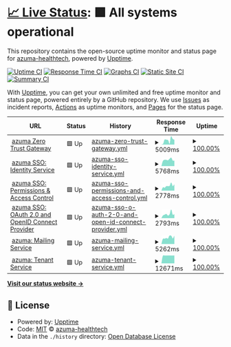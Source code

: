 # [📈 Live Status](https://status.dev.azuma-health.tech): <!--live status--> **🟩 All systems operational**

This repository contains the open-source uptime monitor and status page for [azuma-healthtech](https://status.dev.azuma-health.tech), powered by [Upptime](https://github.com/upptime/upptime).

[![Uptime CI](https://github.com/azuma-healthtech/uptime-dev/workflows/Uptime%20CI/badge.svg)](https://github.com/azuma-healthtech/uptime-dev/actions?query=workflow%3A%22Uptime+CI%22)
[![Response Time CI](https://github.com/azuma-healthtech/uptime-dev/workflows/Response%20Time%20CI/badge.svg)](https://github.com/azuma-healthtech/uptime-dev/actions?query=workflow%3A%22Response+Time+CI%22)
[![Graphs CI](https://github.com/azuma-healthtech/uptime-dev/workflows/Graphs%20CI/badge.svg)](https://github.com/azuma-healthtech/uptime-dev/actions?query=workflow%3A%22Graphs+CI%22)
[![Static Site CI](https://github.com/azuma-healthtech/uptime-dev/workflows/Static%20Site%20CI/badge.svg)](https://github.com/azuma-healthtech/uptime-dev/actions?query=workflow%3A%22Static+Site+CI%22)
[![Summary CI](https://github.com/azuma-healthtech/uptime-dev/workflows/Summary%20CI/badge.svg)](https://github.com/azuma-healthtech/uptime-dev/actions?query=workflow%3A%22Summary+CI%22)

With [Upptime](https://upptime.js.org), you can get your own unlimited and free uptime monitor and status page, powered entirely by a GitHub repository. We use [Issues](https://github.com/azuma-healthtech/uptime-dev/issues) as incident reports, [Actions](https://github.com/azuma-healthtech/uptime-dev/actions) as uptime monitors, and [Pages](https://status.dev.azuma-health.tech) for the status page.

<!--start: status pages-->
<!-- This summary is generated by Upptime (https://github.com/upptime/upptime) -->
<!-- Do not edit this manually, your changes will be overwritten -->
<!-- prettier-ignore -->
| URL | Status | History | Response Time | Uptime |
| --- | ------ | ------- | ------------- | ------ |
| <img alt="" src="https://icons.duckduckgo.com/ip3/dev.azuma-health.tech.ico" height="13"> [azuma Zero Trust Gateway](https://dev.azuma-health.tech/health/gateway) | 🟩 Up | [azuma-zero-trust-gateway.yml](https://github.com/azuma-healthtech-public/uptime-dev/commits/HEAD/history/azuma-zero-trust-gateway.yml) | <details><summary><img alt="Response time graph" src="./graphs/azuma-zero-trust-gateway/response-time-week.png" height="20"> 5009ms</summary><br><a href="https://status.dev.azuma-health.tech/history/azuma-zero-trust-gateway"><img alt="Response time 4196" src="https://img.shields.io/endpoint?url=https%3A%2F%2Fraw.githubusercontent.com%2Fazuma-healthtech-public%2Fuptime-dev%2FHEAD%2Fapi%2Fazuma-zero-trust-gateway%2Fresponse-time.json"></a><br><a href="https://status.dev.azuma-health.tech/history/azuma-zero-trust-gateway"><img alt="24-hour response time 5298" src="https://img.shields.io/endpoint?url=https%3A%2F%2Fraw.githubusercontent.com%2Fazuma-healthtech-public%2Fuptime-dev%2FHEAD%2Fapi%2Fazuma-zero-trust-gateway%2Fresponse-time-day.json"></a><br><a href="https://status.dev.azuma-health.tech/history/azuma-zero-trust-gateway"><img alt="7-day response time 5009" src="https://img.shields.io/endpoint?url=https%3A%2F%2Fraw.githubusercontent.com%2Fazuma-healthtech-public%2Fuptime-dev%2FHEAD%2Fapi%2Fazuma-zero-trust-gateway%2Fresponse-time-week.json"></a><br><a href="https://status.dev.azuma-health.tech/history/azuma-zero-trust-gateway"><img alt="30-day response time 4196" src="https://img.shields.io/endpoint?url=https%3A%2F%2Fraw.githubusercontent.com%2Fazuma-healthtech-public%2Fuptime-dev%2FHEAD%2Fapi%2Fazuma-zero-trust-gateway%2Fresponse-time-month.json"></a><br><a href="https://status.dev.azuma-health.tech/history/azuma-zero-trust-gateway"><img alt="1-year response time 4196" src="https://img.shields.io/endpoint?url=https%3A%2F%2Fraw.githubusercontent.com%2Fazuma-healthtech-public%2Fuptime-dev%2FHEAD%2Fapi%2Fazuma-zero-trust-gateway%2Fresponse-time-year.json"></a></details> | <details><summary><a href="https://status.dev.azuma-health.tech/history/azuma-zero-trust-gateway">100.00%</a></summary><a href="https://status.dev.azuma-health.tech/history/azuma-zero-trust-gateway"><img alt="All-time uptime 100.00%" src="https://img.shields.io/endpoint?url=https%3A%2F%2Fraw.githubusercontent.com%2Fazuma-healthtech-public%2Fuptime-dev%2FHEAD%2Fapi%2Fazuma-zero-trust-gateway%2Fuptime.json"></a><br><a href="https://status.dev.azuma-health.tech/history/azuma-zero-trust-gateway"><img alt="24-hour uptime 100.00%" src="https://img.shields.io/endpoint?url=https%3A%2F%2Fraw.githubusercontent.com%2Fazuma-healthtech-public%2Fuptime-dev%2FHEAD%2Fapi%2Fazuma-zero-trust-gateway%2Fuptime-day.json"></a><br><a href="https://status.dev.azuma-health.tech/history/azuma-zero-trust-gateway"><img alt="7-day uptime 100.00%" src="https://img.shields.io/endpoint?url=https%3A%2F%2Fraw.githubusercontent.com%2Fazuma-healthtech-public%2Fuptime-dev%2FHEAD%2Fapi%2Fazuma-zero-trust-gateway%2Fuptime-week.json"></a><br><a href="https://status.dev.azuma-health.tech/history/azuma-zero-trust-gateway"><img alt="30-day uptime 100.00%" src="https://img.shields.io/endpoint?url=https%3A%2F%2Fraw.githubusercontent.com%2Fazuma-healthtech-public%2Fuptime-dev%2FHEAD%2Fapi%2Fazuma-zero-trust-gateway%2Fuptime-month.json"></a><br><a href="https://status.dev.azuma-health.tech/history/azuma-zero-trust-gateway"><img alt="1-year uptime 100.00%" src="https://img.shields.io/endpoint?url=https%3A%2F%2Fraw.githubusercontent.com%2Fazuma-healthtech-public%2Fuptime-dev%2FHEAD%2Fapi%2Fazuma-zero-trust-gateway%2Fuptime-year.json"></a></details>
| <img alt="" src="https://icons.duckduckgo.com/ip3/dev.azuma-health.tech.ico" height="13"> [azuma SSO: Identity Service](https://dev.azuma-health.tech/health/sso-identity) | 🟩 Up | [azuma-sso-identity-service.yml](https://github.com/azuma-healthtech-public/uptime-dev/commits/HEAD/history/azuma-sso-identity-service.yml) | <details><summary><img alt="Response time graph" src="./graphs/azuma-sso-identity-service/response-time-week.png" height="20"> 5768ms</summary><br><a href="https://status.dev.azuma-health.tech/history/azuma-sso-identity-service"><img alt="Response time 4132" src="https://img.shields.io/endpoint?url=https%3A%2F%2Fraw.githubusercontent.com%2Fazuma-healthtech-public%2Fuptime-dev%2FHEAD%2Fapi%2Fazuma-sso-identity-service%2Fresponse-time.json"></a><br><a href="https://status.dev.azuma-health.tech/history/azuma-sso-identity-service"><img alt="24-hour response time 4934" src="https://img.shields.io/endpoint?url=https%3A%2F%2Fraw.githubusercontent.com%2Fazuma-healthtech-public%2Fuptime-dev%2FHEAD%2Fapi%2Fazuma-sso-identity-service%2Fresponse-time-day.json"></a><br><a href="https://status.dev.azuma-health.tech/history/azuma-sso-identity-service"><img alt="7-day response time 5768" src="https://img.shields.io/endpoint?url=https%3A%2F%2Fraw.githubusercontent.com%2Fazuma-healthtech-public%2Fuptime-dev%2FHEAD%2Fapi%2Fazuma-sso-identity-service%2Fresponse-time-week.json"></a><br><a href="https://status.dev.azuma-health.tech/history/azuma-sso-identity-service"><img alt="30-day response time 4132" src="https://img.shields.io/endpoint?url=https%3A%2F%2Fraw.githubusercontent.com%2Fazuma-healthtech-public%2Fuptime-dev%2FHEAD%2Fapi%2Fazuma-sso-identity-service%2Fresponse-time-month.json"></a><br><a href="https://status.dev.azuma-health.tech/history/azuma-sso-identity-service"><img alt="1-year response time 4132" src="https://img.shields.io/endpoint?url=https%3A%2F%2Fraw.githubusercontent.com%2Fazuma-healthtech-public%2Fuptime-dev%2FHEAD%2Fapi%2Fazuma-sso-identity-service%2Fresponse-time-year.json"></a></details> | <details><summary><a href="https://status.dev.azuma-health.tech/history/azuma-sso-identity-service">100.00%</a></summary><a href="https://status.dev.azuma-health.tech/history/azuma-sso-identity-service"><img alt="All-time uptime 99.58%" src="https://img.shields.io/endpoint?url=https%3A%2F%2Fraw.githubusercontent.com%2Fazuma-healthtech-public%2Fuptime-dev%2FHEAD%2Fapi%2Fazuma-sso-identity-service%2Fuptime.json"></a><br><a href="https://status.dev.azuma-health.tech/history/azuma-sso-identity-service"><img alt="24-hour uptime 100.00%" src="https://img.shields.io/endpoint?url=https%3A%2F%2Fraw.githubusercontent.com%2Fazuma-healthtech-public%2Fuptime-dev%2FHEAD%2Fapi%2Fazuma-sso-identity-service%2Fuptime-day.json"></a><br><a href="https://status.dev.azuma-health.tech/history/azuma-sso-identity-service"><img alt="7-day uptime 100.00%" src="https://img.shields.io/endpoint?url=https%3A%2F%2Fraw.githubusercontent.com%2Fazuma-healthtech-public%2Fuptime-dev%2FHEAD%2Fapi%2Fazuma-sso-identity-service%2Fuptime-week.json"></a><br><a href="https://status.dev.azuma-health.tech/history/azuma-sso-identity-service"><img alt="30-day uptime 99.58%" src="https://img.shields.io/endpoint?url=https%3A%2F%2Fraw.githubusercontent.com%2Fazuma-healthtech-public%2Fuptime-dev%2FHEAD%2Fapi%2Fazuma-sso-identity-service%2Fuptime-month.json"></a><br><a href="https://status.dev.azuma-health.tech/history/azuma-sso-identity-service"><img alt="1-year uptime 99.58%" src="https://img.shields.io/endpoint?url=https%3A%2F%2Fraw.githubusercontent.com%2Fazuma-healthtech-public%2Fuptime-dev%2FHEAD%2Fapi%2Fazuma-sso-identity-service%2Fuptime-year.json"></a></details>
| <img alt="" src="https://icons.duckduckgo.com/ip3/dev.azuma-health.tech.ico" height="13"> [azuma SSO: Permissions & Access Control](https://dev.azuma-health.tech/health/sso-acl) | 🟩 Up | [azuma-sso-permissions-and-access-control.yml](https://github.com/azuma-healthtech-public/uptime-dev/commits/HEAD/history/azuma-sso-permissions-and-access-control.yml) | <details><summary><img alt="Response time graph" src="./graphs/azuma-sso-permissions-and-access-control/response-time-week.png" height="20"> 2778ms</summary><br><a href="https://status.dev.azuma-health.tech/history/azuma-sso-permissions-and-access-control"><img alt="Response time 2219" src="https://img.shields.io/endpoint?url=https%3A%2F%2Fraw.githubusercontent.com%2Fazuma-healthtech-public%2Fuptime-dev%2FHEAD%2Fapi%2Fazuma-sso-permissions-and-access-control%2Fresponse-time.json"></a><br><a href="https://status.dev.azuma-health.tech/history/azuma-sso-permissions-and-access-control"><img alt="24-hour response time 2038" src="https://img.shields.io/endpoint?url=https%3A%2F%2Fraw.githubusercontent.com%2Fazuma-healthtech-public%2Fuptime-dev%2FHEAD%2Fapi%2Fazuma-sso-permissions-and-access-control%2Fresponse-time-day.json"></a><br><a href="https://status.dev.azuma-health.tech/history/azuma-sso-permissions-and-access-control"><img alt="7-day response time 2778" src="https://img.shields.io/endpoint?url=https%3A%2F%2Fraw.githubusercontent.com%2Fazuma-healthtech-public%2Fuptime-dev%2FHEAD%2Fapi%2Fazuma-sso-permissions-and-access-control%2Fresponse-time-week.json"></a><br><a href="https://status.dev.azuma-health.tech/history/azuma-sso-permissions-and-access-control"><img alt="30-day response time 2219" src="https://img.shields.io/endpoint?url=https%3A%2F%2Fraw.githubusercontent.com%2Fazuma-healthtech-public%2Fuptime-dev%2FHEAD%2Fapi%2Fazuma-sso-permissions-and-access-control%2Fresponse-time-month.json"></a><br><a href="https://status.dev.azuma-health.tech/history/azuma-sso-permissions-and-access-control"><img alt="1-year response time 2219" src="https://img.shields.io/endpoint?url=https%3A%2F%2Fraw.githubusercontent.com%2Fazuma-healthtech-public%2Fuptime-dev%2FHEAD%2Fapi%2Fazuma-sso-permissions-and-access-control%2Fresponse-time-year.json"></a></details> | <details><summary><a href="https://status.dev.azuma-health.tech/history/azuma-sso-permissions-and-access-control">100.00%</a></summary><a href="https://status.dev.azuma-health.tech/history/azuma-sso-permissions-and-access-control"><img alt="All-time uptime 99.58%" src="https://img.shields.io/endpoint?url=https%3A%2F%2Fraw.githubusercontent.com%2Fazuma-healthtech-public%2Fuptime-dev%2FHEAD%2Fapi%2Fazuma-sso-permissions-and-access-control%2Fuptime.json"></a><br><a href="https://status.dev.azuma-health.tech/history/azuma-sso-permissions-and-access-control"><img alt="24-hour uptime 100.00%" src="https://img.shields.io/endpoint?url=https%3A%2F%2Fraw.githubusercontent.com%2Fazuma-healthtech-public%2Fuptime-dev%2FHEAD%2Fapi%2Fazuma-sso-permissions-and-access-control%2Fuptime-day.json"></a><br><a href="https://status.dev.azuma-health.tech/history/azuma-sso-permissions-and-access-control"><img alt="7-day uptime 100.00%" src="https://img.shields.io/endpoint?url=https%3A%2F%2Fraw.githubusercontent.com%2Fazuma-healthtech-public%2Fuptime-dev%2FHEAD%2Fapi%2Fazuma-sso-permissions-and-access-control%2Fuptime-week.json"></a><br><a href="https://status.dev.azuma-health.tech/history/azuma-sso-permissions-and-access-control"><img alt="30-day uptime 99.58%" src="https://img.shields.io/endpoint?url=https%3A%2F%2Fraw.githubusercontent.com%2Fazuma-healthtech-public%2Fuptime-dev%2FHEAD%2Fapi%2Fazuma-sso-permissions-and-access-control%2Fuptime-month.json"></a><br><a href="https://status.dev.azuma-health.tech/history/azuma-sso-permissions-and-access-control"><img alt="1-year uptime 99.58%" src="https://img.shields.io/endpoint?url=https%3A%2F%2Fraw.githubusercontent.com%2Fazuma-healthtech-public%2Fuptime-dev%2FHEAD%2Fapi%2Fazuma-sso-permissions-and-access-control%2Fuptime-year.json"></a></details>
| <img alt="" src="https://icons.duckduckgo.com/ip3/dev.azuma-health.tech.ico" height="13"> [azuma SSO: OAuth 2.0 and OpenID Connect Provider](https://dev.azuma-health.tech/health/sso-oidc) | 🟩 Up | [azuma-sso-o-auth-2-0-and-open-id-connect-provider.yml](https://github.com/azuma-healthtech-public/uptime-dev/commits/HEAD/history/azuma-sso-o-auth-2-0-and-open-id-connect-provider.yml) | <details><summary><img alt="Response time graph" src="./graphs/azuma-sso-o-auth-2-0-and-open-id-connect-provider/response-time-week.png" height="20"> 2793ms</summary><br><a href="https://status.dev.azuma-health.tech/history/azuma-sso-o-auth-2-0-and-open-id-connect-provider"><img alt="Response time 2105" src="https://img.shields.io/endpoint?url=https%3A%2F%2Fraw.githubusercontent.com%2Fazuma-healthtech-public%2Fuptime-dev%2FHEAD%2Fapi%2Fazuma-sso-o-auth-2-0-and-open-id-connect-provider%2Fresponse-time.json"></a><br><a href="https://status.dev.azuma-health.tech/history/azuma-sso-o-auth-2-0-and-open-id-connect-provider"><img alt="24-hour response time 2011" src="https://img.shields.io/endpoint?url=https%3A%2F%2Fraw.githubusercontent.com%2Fazuma-healthtech-public%2Fuptime-dev%2FHEAD%2Fapi%2Fazuma-sso-o-auth-2-0-and-open-id-connect-provider%2Fresponse-time-day.json"></a><br><a href="https://status.dev.azuma-health.tech/history/azuma-sso-o-auth-2-0-and-open-id-connect-provider"><img alt="7-day response time 2793" src="https://img.shields.io/endpoint?url=https%3A%2F%2Fraw.githubusercontent.com%2Fazuma-healthtech-public%2Fuptime-dev%2FHEAD%2Fapi%2Fazuma-sso-o-auth-2-0-and-open-id-connect-provider%2Fresponse-time-week.json"></a><br><a href="https://status.dev.azuma-health.tech/history/azuma-sso-o-auth-2-0-and-open-id-connect-provider"><img alt="30-day response time 2105" src="https://img.shields.io/endpoint?url=https%3A%2F%2Fraw.githubusercontent.com%2Fazuma-healthtech-public%2Fuptime-dev%2FHEAD%2Fapi%2Fazuma-sso-o-auth-2-0-and-open-id-connect-provider%2Fresponse-time-month.json"></a><br><a href="https://status.dev.azuma-health.tech/history/azuma-sso-o-auth-2-0-and-open-id-connect-provider"><img alt="1-year response time 2105" src="https://img.shields.io/endpoint?url=https%3A%2F%2Fraw.githubusercontent.com%2Fazuma-healthtech-public%2Fuptime-dev%2FHEAD%2Fapi%2Fazuma-sso-o-auth-2-0-and-open-id-connect-provider%2Fresponse-time-year.json"></a></details> | <details><summary><a href="https://status.dev.azuma-health.tech/history/azuma-sso-o-auth-2-0-and-open-id-connect-provider">100.00%</a></summary><a href="https://status.dev.azuma-health.tech/history/azuma-sso-o-auth-2-0-and-open-id-connect-provider"><img alt="All-time uptime 99.58%" src="https://img.shields.io/endpoint?url=https%3A%2F%2Fraw.githubusercontent.com%2Fazuma-healthtech-public%2Fuptime-dev%2FHEAD%2Fapi%2Fazuma-sso-o-auth-2-0-and-open-id-connect-provider%2Fuptime.json"></a><br><a href="https://status.dev.azuma-health.tech/history/azuma-sso-o-auth-2-0-and-open-id-connect-provider"><img alt="24-hour uptime 100.00%" src="https://img.shields.io/endpoint?url=https%3A%2F%2Fraw.githubusercontent.com%2Fazuma-healthtech-public%2Fuptime-dev%2FHEAD%2Fapi%2Fazuma-sso-o-auth-2-0-and-open-id-connect-provider%2Fuptime-day.json"></a><br><a href="https://status.dev.azuma-health.tech/history/azuma-sso-o-auth-2-0-and-open-id-connect-provider"><img alt="7-day uptime 100.00%" src="https://img.shields.io/endpoint?url=https%3A%2F%2Fraw.githubusercontent.com%2Fazuma-healthtech-public%2Fuptime-dev%2FHEAD%2Fapi%2Fazuma-sso-o-auth-2-0-and-open-id-connect-provider%2Fuptime-week.json"></a><br><a href="https://status.dev.azuma-health.tech/history/azuma-sso-o-auth-2-0-and-open-id-connect-provider"><img alt="30-day uptime 99.58%" src="https://img.shields.io/endpoint?url=https%3A%2F%2Fraw.githubusercontent.com%2Fazuma-healthtech-public%2Fuptime-dev%2FHEAD%2Fapi%2Fazuma-sso-o-auth-2-0-and-open-id-connect-provider%2Fuptime-month.json"></a><br><a href="https://status.dev.azuma-health.tech/history/azuma-sso-o-auth-2-0-and-open-id-connect-provider"><img alt="1-year uptime 99.58%" src="https://img.shields.io/endpoint?url=https%3A%2F%2Fraw.githubusercontent.com%2Fazuma-healthtech-public%2Fuptime-dev%2FHEAD%2Fapi%2Fazuma-sso-o-auth-2-0-and-open-id-connect-provider%2Fuptime-year.json"></a></details>
| <img alt="" src="https://icons.duckduckgo.com/ip3/dev.azuma-health.tech.ico" height="13"> [azuma: Mailing Service](https://dev.azuma-health.tech/health/mailing) | 🟩 Up | [azuma-mailing-service.yml](https://github.com/azuma-healthtech-public/uptime-dev/commits/HEAD/history/azuma-mailing-service.yml) | <details><summary><img alt="Response time graph" src="./graphs/azuma-mailing-service/response-time-week.png" height="20"> 5262ms</summary><br><a href="https://status.dev.azuma-health.tech/history/azuma-mailing-service"><img alt="Response time 4186" src="https://img.shields.io/endpoint?url=https%3A%2F%2Fraw.githubusercontent.com%2Fazuma-healthtech-public%2Fuptime-dev%2FHEAD%2Fapi%2Fazuma-mailing-service%2Fresponse-time.json"></a><br><a href="https://status.dev.azuma-health.tech/history/azuma-mailing-service"><img alt="24-hour response time 4349" src="https://img.shields.io/endpoint?url=https%3A%2F%2Fraw.githubusercontent.com%2Fazuma-healthtech-public%2Fuptime-dev%2FHEAD%2Fapi%2Fazuma-mailing-service%2Fresponse-time-day.json"></a><br><a href="https://status.dev.azuma-health.tech/history/azuma-mailing-service"><img alt="7-day response time 5262" src="https://img.shields.io/endpoint?url=https%3A%2F%2Fraw.githubusercontent.com%2Fazuma-healthtech-public%2Fuptime-dev%2FHEAD%2Fapi%2Fazuma-mailing-service%2Fresponse-time-week.json"></a><br><a href="https://status.dev.azuma-health.tech/history/azuma-mailing-service"><img alt="30-day response time 4186" src="https://img.shields.io/endpoint?url=https%3A%2F%2Fraw.githubusercontent.com%2Fazuma-healthtech-public%2Fuptime-dev%2FHEAD%2Fapi%2Fazuma-mailing-service%2Fresponse-time-month.json"></a><br><a href="https://status.dev.azuma-health.tech/history/azuma-mailing-service"><img alt="1-year response time 4186" src="https://img.shields.io/endpoint?url=https%3A%2F%2Fraw.githubusercontent.com%2Fazuma-healthtech-public%2Fuptime-dev%2FHEAD%2Fapi%2Fazuma-mailing-service%2Fresponse-time-year.json"></a></details> | <details><summary><a href="https://status.dev.azuma-health.tech/history/azuma-mailing-service">100.00%</a></summary><a href="https://status.dev.azuma-health.tech/history/azuma-mailing-service"><img alt="All-time uptime 99.50%" src="https://img.shields.io/endpoint?url=https%3A%2F%2Fraw.githubusercontent.com%2Fazuma-healthtech-public%2Fuptime-dev%2FHEAD%2Fapi%2Fazuma-mailing-service%2Fuptime.json"></a><br><a href="https://status.dev.azuma-health.tech/history/azuma-mailing-service"><img alt="24-hour uptime 100.00%" src="https://img.shields.io/endpoint?url=https%3A%2F%2Fraw.githubusercontent.com%2Fazuma-healthtech-public%2Fuptime-dev%2FHEAD%2Fapi%2Fazuma-mailing-service%2Fuptime-day.json"></a><br><a href="https://status.dev.azuma-health.tech/history/azuma-mailing-service"><img alt="7-day uptime 100.00%" src="https://img.shields.io/endpoint?url=https%3A%2F%2Fraw.githubusercontent.com%2Fazuma-healthtech-public%2Fuptime-dev%2FHEAD%2Fapi%2Fazuma-mailing-service%2Fuptime-week.json"></a><br><a href="https://status.dev.azuma-health.tech/history/azuma-mailing-service"><img alt="30-day uptime 99.50%" src="https://img.shields.io/endpoint?url=https%3A%2F%2Fraw.githubusercontent.com%2Fazuma-healthtech-public%2Fuptime-dev%2FHEAD%2Fapi%2Fazuma-mailing-service%2Fuptime-month.json"></a><br><a href="https://status.dev.azuma-health.tech/history/azuma-mailing-service"><img alt="1-year uptime 99.50%" src="https://img.shields.io/endpoint?url=https%3A%2F%2Fraw.githubusercontent.com%2Fazuma-healthtech-public%2Fuptime-dev%2FHEAD%2Fapi%2Fazuma-mailing-service%2Fuptime-year.json"></a></details>
| <img alt="" src="https://icons.duckduckgo.com/ip3/dev.azuma-health.tech.ico" height="13"> [azuma: Tenant Service](https://dev.azuma-health.tech/health/tenant) | 🟩 Up | [azuma-tenant-service.yml](https://github.com/azuma-healthtech-public/uptime-dev/commits/HEAD/history/azuma-tenant-service.yml) | <details><summary><img alt="Response time graph" src="./graphs/azuma-tenant-service/response-time-week.png" height="20"> 12671ms</summary><br><a href="https://status.dev.azuma-health.tech/history/azuma-tenant-service"><img alt="Response time 9857" src="https://img.shields.io/endpoint?url=https%3A%2F%2Fraw.githubusercontent.com%2Fazuma-healthtech-public%2Fuptime-dev%2FHEAD%2Fapi%2Fazuma-tenant-service%2Fresponse-time.json"></a><br><a href="https://status.dev.azuma-health.tech/history/azuma-tenant-service"><img alt="24-hour response time 12744" src="https://img.shields.io/endpoint?url=https%3A%2F%2Fraw.githubusercontent.com%2Fazuma-healthtech-public%2Fuptime-dev%2FHEAD%2Fapi%2Fazuma-tenant-service%2Fresponse-time-day.json"></a><br><a href="https://status.dev.azuma-health.tech/history/azuma-tenant-service"><img alt="7-day response time 12671" src="https://img.shields.io/endpoint?url=https%3A%2F%2Fraw.githubusercontent.com%2Fazuma-healthtech-public%2Fuptime-dev%2FHEAD%2Fapi%2Fazuma-tenant-service%2Fresponse-time-week.json"></a><br><a href="https://status.dev.azuma-health.tech/history/azuma-tenant-service"><img alt="30-day response time 9857" src="https://img.shields.io/endpoint?url=https%3A%2F%2Fraw.githubusercontent.com%2Fazuma-healthtech-public%2Fuptime-dev%2FHEAD%2Fapi%2Fazuma-tenant-service%2Fresponse-time-month.json"></a><br><a href="https://status.dev.azuma-health.tech/history/azuma-tenant-service"><img alt="1-year response time 9857" src="https://img.shields.io/endpoint?url=https%3A%2F%2Fraw.githubusercontent.com%2Fazuma-healthtech-public%2Fuptime-dev%2FHEAD%2Fapi%2Fazuma-tenant-service%2Fresponse-time-year.json"></a></details> | <details><summary><a href="https://status.dev.azuma-health.tech/history/azuma-tenant-service">100.00%</a></summary><a href="https://status.dev.azuma-health.tech/history/azuma-tenant-service"><img alt="All-time uptime 99.50%" src="https://img.shields.io/endpoint?url=https%3A%2F%2Fraw.githubusercontent.com%2Fazuma-healthtech-public%2Fuptime-dev%2FHEAD%2Fapi%2Fazuma-tenant-service%2Fuptime.json"></a><br><a href="https://status.dev.azuma-health.tech/history/azuma-tenant-service"><img alt="24-hour uptime 100.00%" src="https://img.shields.io/endpoint?url=https%3A%2F%2Fraw.githubusercontent.com%2Fazuma-healthtech-public%2Fuptime-dev%2FHEAD%2Fapi%2Fazuma-tenant-service%2Fuptime-day.json"></a><br><a href="https://status.dev.azuma-health.tech/history/azuma-tenant-service"><img alt="7-day uptime 100.00%" src="https://img.shields.io/endpoint?url=https%3A%2F%2Fraw.githubusercontent.com%2Fazuma-healthtech-public%2Fuptime-dev%2FHEAD%2Fapi%2Fazuma-tenant-service%2Fuptime-week.json"></a><br><a href="https://status.dev.azuma-health.tech/history/azuma-tenant-service"><img alt="30-day uptime 99.50%" src="https://img.shields.io/endpoint?url=https%3A%2F%2Fraw.githubusercontent.com%2Fazuma-healthtech-public%2Fuptime-dev%2FHEAD%2Fapi%2Fazuma-tenant-service%2Fuptime-month.json"></a><br><a href="https://status.dev.azuma-health.tech/history/azuma-tenant-service"><img alt="1-year uptime 99.50%" src="https://img.shields.io/endpoint?url=https%3A%2F%2Fraw.githubusercontent.com%2Fazuma-healthtech-public%2Fuptime-dev%2FHEAD%2Fapi%2Fazuma-tenant-service%2Fuptime-year.json"></a></details>

<!--end: status pages-->

[**Visit our status website →**](https://status.dev.azuma-health.tech)

## 📄 License

- Powered by: [Upptime](https://github.com/upptime/upptime)
- Code: [MIT](./LICENSE) © [azuma-healthtech](https://status.dev.azuma-health.tech)
- Data in the `./history` directory: [Open Database License](https://opendatacommons.org/licenses/odbl/1-0/)
